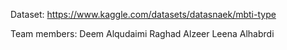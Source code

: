 Dataset:
https://www.kaggle.com/datasets/datasnaek/mbti-type

Team members:
Deem Alqudaimi
Raghad Alzeer
Leena Alhabrdi